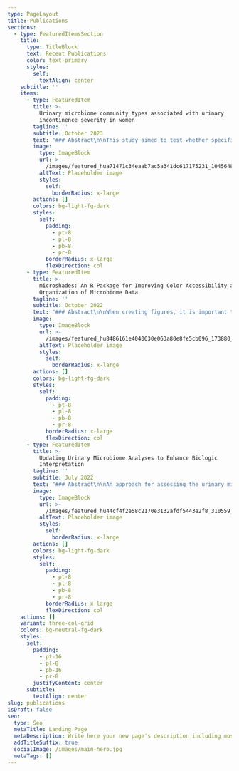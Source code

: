 ```yaml
---
type: PageLayout
title: Publications
sections:
  - type: FeaturedItemsSection
    title:
      type: TitleBlock
      text: Recent Publications
      color: text-primary
      styles:
        self:
          textAlign: center
    subtitle: ''
    items:
      - type: FeaturedItem
        title: >-
          Urinary microbiome community types associated with urinary
          incontinence severity in women
        tagline: ''
        subtitle: October 2023
        text: "### Abstract\n\nThis study aimed to test whether specific urinary or vaginal microbiome community types are associated with urinary incontinence severity in a population of women with mixed urinary incontinence\n\nDOI:\_[10.1016/j.ajog.2023.10.036](https://doi.org/10.1016/j.ajog.2023.10.036)\n"
        image:
          type: ImageBlock
          url: >-
            /images/featured_hua71471c34eaab7ac5a341dc617175231_1045648_680x500_fill_q90_lanczos_smart1_3.png
          altText: Placeholder image
          styles:
            self:
              borderRadius: x-large
        actions: []
        colors: bg-light-fg-dark
        styles:
          self:
            padding:
              - pt-8
              - pl-8
              - pb-8
              - pr-8
            borderRadius: x-large
            flexDirection: col
      - type: FeaturedItem
        title: >-
          microshades: An R Package for Improving Color Accessibility and
          Organization of Microbiome Data
        tagline: ''
        subtitle: October 2022
        text: "### Abstract\n\nWhen creating figures, it is important to consider that individuals with color vision deficiency (CVD) may not perceive all colors. While there are several CVD-friendly color palettes, they are often insufficient for working with microbiome data. Here, we introduce microshades, an R package for creating CVD-accessible microbiome figures.\n\nDOI:\_[10.1128/mra.00795-22](https://doi.org/10.1128/mra.00795-22)\n\n"
        image:
          type: ImageBlock
          url: >-
            /images/featured_hu8486161e4040630e063a80e8fe5cb096_173880_680x500_fill_q90_lanczos_smart1_3.png
          altText: Placeholder image
          styles:
            self:
              borderRadius: x-large
        actions: []
        colors: bg-light-fg-dark
        styles:
          self:
            padding:
              - pt-8
              - pl-8
              - pb-8
              - pr-8
            borderRadius: x-large
            flexDirection: col
      - type: FeaturedItem
        title: >-
          Updating Urinary Microbiome Analyses to Enhance Biologic
          Interpretation
        tagline: ''
        subtitle: July 2022
        text: "### Abstract\n\nAn approach for assessing the urinary microbiome is 16S rRNA gene sequencing, where analysis methods are rapidly evolving. This re-analysis of an existing dataset aimed to determine whether updated bioinformatic and statistical techniques affect clinical inferences.\n\nDOI:\_[10.3389/fcimb.2022.789439](https://doi.org/10.3389/fcimb.2022.789439)\n\n"
        image:
          type: ImageBlock
          url: >-
            /images/featured_hu44cf4f2e58c2170e3132afdf5443e2f8_310559_680x500_fill_q90_lanczos_smart1_3.png
          altText: Placeholder image
          styles:
            self:
              borderRadius: x-large
        actions: []
        colors: bg-light-fg-dark
        styles:
          self:
            padding:
              - pt-8
              - pl-8
              - pb-8
              - pr-8
            borderRadius: x-large
            flexDirection: col
    actions: []
    variant: three-col-grid
    colors: bg-neutral-fg-dark
    styles:
      self:
        padding:
          - pt-16
          - pl-8
          - pb-16
          - pr-8
        justifyContent: center
      subtitle:
        textAlign: center
slug: publications
isDraft: false
seo:
  type: Seo
  metaTitle: Landing Page
  metaDescription: Write here your new page's description including most relevant keywords.
  addTitleSuffix: true
  socialImage: /images/main-hero.jpg
  metaTags: []
---
```

